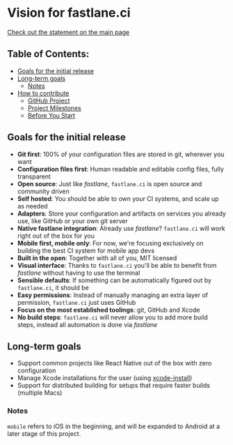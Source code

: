# Vision for fastlane.ci

[Check out the statement on the main page](/README.md#statement)

## Table of Contents:
- [Goals for the initial release](#goals-for-the-initial-release)
- [Long-term goals](#long-term-goals)
  * [Notes](#notes)
- [How to contribute](https://github.com/fastlane/ci/blob/master/CONTRIBUTING.md#contributing)
  * [GitHub Project](https://github.com/fastlane/ci/blob/master/CONTRIBUTING.md#github-project)
  * [Project Milestones](https://github.com/fastlane/ci/blob/master/CONTRIBUTING.md#project-milestones)
  * [Before You Start](https://github.com/fastlane/ci/blob/master/CONTRIBUTING.md#before-you-start)

## Goals for the initial release

- **Git first**: 100% of your configuration files are stored in git, wherever you want
- **Configuration files first**: Human readable and editable config files, fully transparent
- **Open source**: Just like _fastlane_, `fastlane.ci` is open source and community driven
- **Self hosted**: You should be able to own your CI systems, and scale up as needed
- **Adapters**: Store your configuration and artifacts on services you already use, like GitHub or your own git server
- **Native fastlane integration**: Already use _fastlane_? `fastlane.ci` will work right out of the box for you
- **Mobile first, mobile only**: For now, we're focusing exclusively on building the best CI system for mobile app devs
- **Built in the open**: Together with all of you, MIT licensed
- **Visual interface**: Thanks to `fastlane.ci` you'll be able to benefit from _fastlane_ without having to use the terminal
- **Sensible defaults**: If something can be automatically figured out by `fastlane.ci`, it should be
- **Easy permissions**: Instead of manually managing an extra layer of permission, `fastlane.ci` just uses GitHub
- **Focus on the most established toolings**: git, GitHub and Xcode
- **No build steps**: `fastlane.ci` will never allow you to add more build steps, instead all automation is done via _fastlane_

## Long-term goals

- Support common projects like React Native out of the box with zero configuration
- Manage Xcode installations for the user (using [xcode-install](https://github.com/KrauseFx/xcode-install))
- Support for distributed building for setups that require faster builds (multiple Macs)

### Notes

`mobile` refers to iOS in the beginning, and will be expanded to Android at a later stage of this project.
